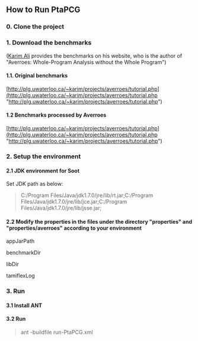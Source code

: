 ## How to Run PtaPCG
### 0. Clone the project
### 1. Download the benchmarks 
([Karim Ali](http://plg.uwaterloo.ca/~karim/ "Karim Ali") provides the benchmarks on his website, who is the author of "Averroes: Whole-Program Analysis without the Whole Program")
#### 1.1. Original benchmarks
[http://plg.uwaterloo.ca/~karim/projects/averroes/tutorial.php](http://plg.uwaterloo.ca/~karim/projects/averroes/tutorial.php "http://plg.uwaterloo.ca/~karim/projects/averroes/tutorial.php")
#### 1.2 Benchmarks processed by Averroes
[http://plg.uwaterloo.ca/~karim/projects/averroes/tutorial.php](http://plg.uwaterloo.ca/~karim/projects/averroes/tutorial.php "http://plg.uwaterloo.ca/~karim/projects/averroes/tutorial.php")
### 2. Setup the environment

#### 2.1 JDK environment for Soot
Set JDK path as below:

> C:/Program Files/Java/jdk1.7.0/jre/lib/rt.jar;C:/Program Files/Java/jdk1.7.0/jre/lib/jce.jar;C:/Program Files/Java/jdk1.7.0/jre/lib/jsse.jar;

#### 2.2 Modify the properties in the files under the directory "properties" and "properties/averroes" according to your environment
appJarPath

benchmarkDir

libDir

tamiflexLog

### 3. Run
#### 3.1 Install ANT
#### 3.2 Run 
> ant -buildfile run-PtaPCG.xml